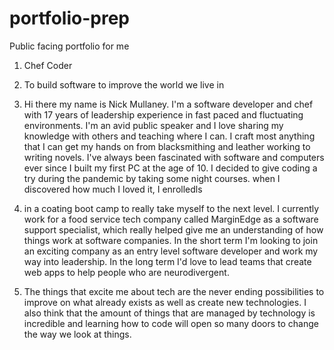 # portfolio-prep
Public facing portfolio for me


1. Chef Coder

2. To build software to improve the world we live in

3. Hi there my name is Nick Mullaney.  I'm a software developer and chef with 17 years of leadership experience in fast paced and fluctuating environments. I'm an avid public speaker and I love sharing my knowledge with others and teaching where I can. I craft most anything that I can get my hands on from blacksmithing and leather working to writing novels. I've always been fascinated with software and computers ever since I built my first PC at the age of 10. I decided to give coding a try during the pandemic by taking some night courses. when I discovered how much I loved it, I enrolledls
4.  in a coating boot camp to really take myself to the next level. I currently work for a food service tech company called MarginEdge as a software support specialist, which really helped give me an understanding of how things work at software companies. In the short term I'm looking to join an exciting company as an entry level software developer and work my way into leadership. In the long term I'd love to lead teams that create web apps to help people who are neurodivergent.

5. The things that excite me about tech are the never ending possibilities to improve on what already exists as well as create new technologies. I also think that the amount of things that are managed by technology is incredible and learning how to code will open so many doors to change the way we look at things.
